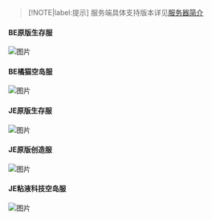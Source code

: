 > [!NOTE|label:提示]
> 服务端具体支持版本详见[服务器简介](servers/)

#### BE原版生存服
![图片](https://motdbe.blackbe.work/status_img?host=hmmc.top:19133)
#### BE橘猫空岛服
![图片](https://motdbe.blackbe.work/status_img?host=hmmc.top:19135)
#### JE原版生存服
![图片](https://motdbe.blackbe.work/status_img/java?host=hmmc.top:25565)
#### JE原版创造服
![图片](https://motdbe.blackbe.work/status_img/java?host=hmmc.top:25566)
#### JE粘液科技空岛服
![图片](https://motdbe.blackbe.work/status_img/java?host=hmmc.top:25568)